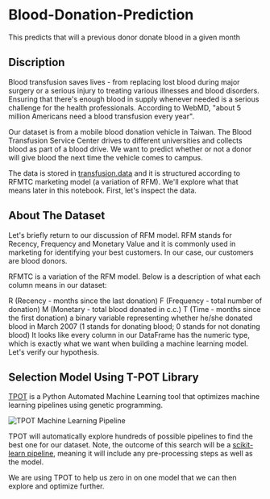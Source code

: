 # Blood-Donation-Prediction
This predicts that will a previous donor donate blood in a given month 

## Discription
Blood transfusion saves lives - from replacing lost blood during major surgery or a serious injury to treating various illnesses and blood disorders. Ensuring that there's enough blood in supply whenever needed is a serious challenge for the health professionals. According to WebMD, "about 5 million Americans need a blood transfusion every year".

Our dataset is from a mobile blood donation vehicle in Taiwan. The Blood Transfusion Service Center drives to different universities and collects blood as part of a blood drive. We want to predict whether or not a donor will give blood the next time the vehicle comes to campus.

The data is stored in [transfusion.data](https://github.com/vineetdsat/Blood-Donation-Prediction/blob/main/transfusion.data) and it is structured according to RFMTC marketing model (a variation of RFM). We'll explore what that means later in this notebook. First, let's inspect the data.


## About The Dataset
Let's briefly return to our discussion of RFM model. RFM stands for Recency, Frequency and Monetary Value and it is commonly used in marketing for identifying your best customers. In our case, our customers are blood donors.

RFMTC is a variation of the RFM model. Below is a description of what each column means in our dataset:

R (Recency - months since the last donation)
F (Frequency - total number of donation)
M (Monetary - total blood donated in c.c.)
T (Time - months since the first donation)
a binary variable representing whether he/she donated blood in March 2007 (1 stands for donating blood; 0 stands for not donating blood)
It looks like every column in our DataFrame has the numeric type, which is exactly what we want when building a machine learning model. Let's verify our hypothesis.


## Selection Model Using T-POT Library

<p><a href="https://github.com/EpistasisLab/tpot">TPOT</a> is a Python Automated Machine Learning tool that optimizes machine learning pipelines using genetic programming.</p>
<p><img src="https://assets.datacamp.com/production/project_646/img/tpot-ml-pipeline.png" alt="TPOT Machine Learning Pipeline"></p>
<p>TPOT will automatically explore hundreds of possible pipelines to find the best one for our dataset. Note, the outcome of this search will be a <a href="https://scikit-learn.org/stable/modules/generated/sklearn.pipeline.Pipeline.html">scikit-learn pipeline</a>, meaning it will include any pre-processing steps as well as the model.</p>
<p>We are using TPOT to help us zero in on one model that we can then explore and optimize further.</p>
